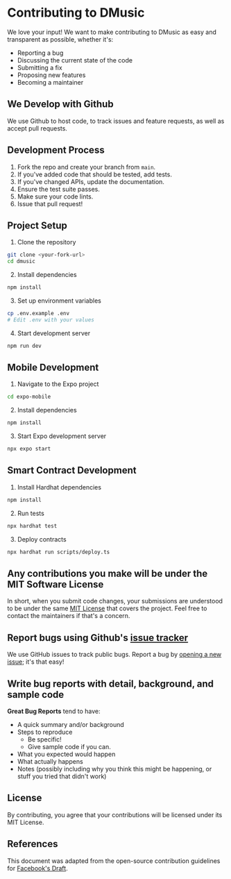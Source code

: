 # Contributing to DMusic

We love your input! We want to make contributing to DMusic as easy and transparent as possible, whether it's:

- Reporting a bug
- Discussing the current state of the code
- Submitting a fix
- Proposing new features
- Becoming a maintainer

## We Develop with Github
We use Github to host code, to track issues and feature requests, as well as accept pull requests.

## Development Process
1. Fork the repo and create your branch from `main`.
2. If you've added code that should be tested, add tests.
3. If you've changed APIs, update the documentation.
4. Ensure the test suite passes.
5. Make sure your code lints.
6. Issue that pull request!

## Project Setup
1. Clone the repository
```bash
git clone <your-fork-url>
cd dmusic
```

2. Install dependencies
```bash
npm install
```

3. Set up environment variables
```bash
cp .env.example .env
# Edit .env with your values
```

4. Start development server
```bash
npm run dev
```

## Mobile Development
1. Navigate to the Expo project
```bash
cd expo-mobile
```

2. Install dependencies
```bash
npm install
```

3. Start Expo development server
```bash
npx expo start
```

## Smart Contract Development
1. Install Hardhat dependencies
```bash
npm install
```

2. Run tests
```bash
npx hardhat test
```

3. Deploy contracts
```bash
npx hardhat run scripts/deploy.ts
```

## Any contributions you make will be under the MIT Software License
In short, when you submit code changes, your submissions are understood to be under the same [MIT License](http://choosealicense.com/licenses/mit/) that covers the project. Feel free to contact the maintainers if that's a concern.

## Report bugs using Github's [issue tracker](https://github.com/veesajack/dmusic/issues)
We use GitHub issues to track public bugs. Report a bug by [opening a new issue](https://github.com/veesajack/dmusic/issues/new); it's that easy!

## Write bug reports with detail, background, and sample code

**Great Bug Reports** tend to have:

- A quick summary and/or background
- Steps to reproduce
  - Be specific!
  - Give sample code if you can.
- What you expected would happen
- What actually happens
- Notes (possibly including why you think this might be happening, or stuff you tried that didn't work)

## License
By contributing, you agree that your contributions will be licensed under its MIT License.

## References
This document was adapted from the open-source contribution guidelines for [Facebook's Draft](https://github.com/facebook/draft-js/blob/a9316a723f9e918afde44dea68b5f9f39b7d9b00/CONTRIBUTING.md).